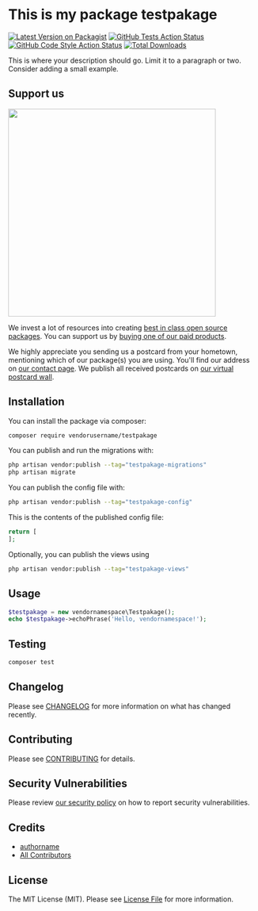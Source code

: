 # This is my package testpakage

[![Latest Version on Packagist](https://img.shields.io/packagist/v/vendorusername/testpakage.svg?style=flat-square)](https://packagist.org/packages/vendorusername/testpakage)
[![GitHub Tests Action Status](https://img.shields.io/github/actions/workflow/status/vendorusername/testpakage/run-tests.yml?branch=main&label=tests&style=flat-square)](https://github.com/vendorusername/testpakage/actions?query=workflow%3Arun-tests+branch%3Amain)
[![GitHub Code Style Action Status](https://img.shields.io/github/actions/workflow/status/vendorusername/testpakage/fix-php-code-style-issues.yml?branch=main&label=code%20style&style=flat-square)](https://github.com/vendorusername/testpakage/actions?query=workflow%3A"Fix+PHP+code+style+issues"+branch%3Amain)
[![Total Downloads](https://img.shields.io/packagist/dt/vendorusername/testpakage.svg?style=flat-square)](https://packagist.org/packages/vendorusername/testpakage)

This is where your description should go. Limit it to a paragraph or two. Consider adding a small example.

## Support us

[<img src="https://github-ads.s3.eu-central-1.amazonaws.com/testpakage.jpg?t=1" width="419px" />](https://spatie.be/github-ad-click/testpakage)

We invest a lot of resources into creating [best in class open source packages](https://spatie.be/open-source). You can support us by [buying one of our paid products](https://spatie.be/open-source/support-us).

We highly appreciate you sending us a postcard from your hometown, mentioning which of our package(s) you are using. You'll find our address on [our contact page](https://spatie.be/about-us). We publish all received postcards on [our virtual postcard wall](https://spatie.be/open-source/postcards).

## Installation

You can install the package via composer:

```bash
composer require vendorusername/testpakage
```

You can publish and run the migrations with:

```bash
php artisan vendor:publish --tag="testpakage-migrations"
php artisan migrate
```

You can publish the config file with:

```bash
php artisan vendor:publish --tag="testpakage-config"
```

This is the contents of the published config file:

```php
return [
];
```

Optionally, you can publish the views using

```bash
php artisan vendor:publish --tag="testpakage-views"
```

## Usage

```php
$testpakage = new vendornamespace\Testpakage();
echo $testpakage->echoPhrase('Hello, vendornamespace!');
```

## Testing

```bash
composer test
```

## Changelog

Please see [CHANGELOG](CHANGELOG.md) for more information on what has changed recently.

## Contributing

Please see [CONTRIBUTING](CONTRIBUTING.md) for details.

## Security Vulnerabilities

Please review [our security policy](../../security/policy) on how to report security vulnerabilities.

## Credits

- [authorname](https://github.com/authorusername)
- [All Contributors](../../contributors)

## License

The MIT License (MIT). Please see [License File](LICENSE.md) for more information.

